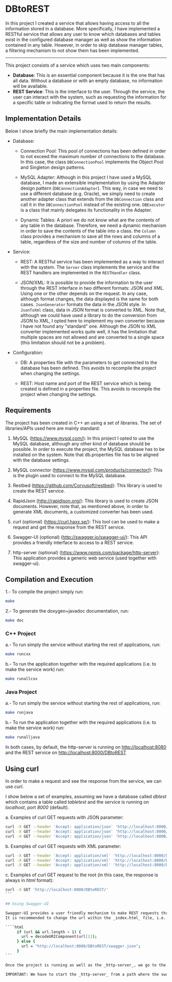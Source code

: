 # DBtoREST
In this project I created a service that allows having access to all the information stored in a database. More specifically, I have implemented a RESTful service that allows any user to know which databases and tables exist in the configured database manager as well as show the information contained in any table. However, in order to skip database manager tables, a filtering mechanism to not show them has been implemented.

___

This project consists of a service which uses two main components:
* <b>Database</b>: This is an essential component because it is the one that has all data. Without a database or with an empty database, no information will be available.
* <b>REST Service</b>: This is the interface to the user. Through the service, the user can interact with the system, such as requesting the information for a specific table or indicating the format used to return the results.  

## Implementation Details

Below I show briefly the main implementation details:

* Database: 

  - Connection Pool: This pool of connections has been defined in order to not exceed the maximum number of connections to the database. In this case, the class <code>DBConnectionPool</code> implements the Object Pool and Singleton design patterns.

  - MySQL Adapter: Although in this project I have used a MySQL database, I made an extensible implementation by using the Adapter design pattern (<code>DBConnectionAdapter</code>). This way, in case we need to use a different database (e.g. Oracle), we simply need to create another adapter class that extends from the <code>DBConnection</code> class and call it in the <code>DBConnectionPool</code> instead of the existing one. <code>DBExecutor</code> is a class that mainly delegates its functionality in the Adapter.

  - Dynamic Tables: A priori we do not know what are the contents of any table in the database. Therefore, we need a dynamic mechanism in order to save the contents of the table into a class. the <code>Column</code> class provides a mechanism to save all the rows and columns of a table, regardless of the size and number of columns of the table.

* Service: 

  - REST: A RESTful service has been implemented as a way to interact with the system. The <code>Server</code> class implements the service and the REST handlers are implemented in the <code>RESTHandler</code> class.

  - JSON/XML: It is possible to provide the information to the user through the REST interface in two different formats: JSON and XML. Using one or the other depends on the request. In any case, although format changes, the data displayed is the same for both cases. <code>JsonGenerator</code> formats the data in the JSON style. In <code>JsonToXml</code> class, data in JSON format is converted to XML. Note that, although we could have used a library to do the conversion from JSON to XML, I opted here to implement my own converter because I have not found any "standard" one. Although the JSON to XML converter implemented works quite well, it has the limitation that multiple spaces are not allowed and are converted to a single space (this limitation should not be a problem).

* Configuration:

  - DB: A properties file with the parameters to get connected to the database has been defined. This avoids to recompile the project when changing the settings.

  - REST: Host name and port of the REST service which is being created is defined in a properties file. This avoids to recompile the project when changing the settings.


## Requirements
The project has been created in C++ an using a set of libraries. The set of libraries/APIs used here are mainly standard:

1. MySQL (<https://www.mysql.com/>): In this project I opted to use the MySQL database, although any other kind of database should be possible. In order to execute the project, the MySQL database has to be installed on the system. Note that </code>db.properties</code> file has to be aligned with the database settings.

2. MySQL connector (<https://www.mysql.com/products/connector/>): This is the plugin used to connect to the MySQL database.

3. Restbed (<https://github.com/Corvusoft/restbed>): This library is used to create the REST service.

4. RapidJson (<http://rapidjson.org/>): This library is used to create JSON documents. However, note that, as mentioned above, in order to generate XML documents, a customized converter has been used.

5. curl (optional) (<https://curl.haxx.se/>): This tool can be used to make a request and get the response from the REST service.

6. Swagger-UI (optional) (<http://swagger.io/swagger-ui/>): This API provides a friendly interface to access to a REST service.

7. http-server (optional) (<https://www.npmjs.com/package/http-server>): This application provides a generic web service (used together with swagger-ui).

## Compilation and Execution

1.- To compile the project simply run:

````bash
make
````

2.- To generate the doxygen+javadoc documentation, run:

 ````bash
 make doc
 ````

### C++ Project
 
 a.- To run simply the service without starting the rest of applications, run:
 
 ````bash
 make runcxx
 ````
 
 b.- To run the application together with the required applications (i.e. to make the service work) run:
 
 ````bash
 make runallcxx
 ````
 
### Java Project
 
 a.- To run simply the service without starting the rest of applications, run:
 
 ````bash
 make runjava
 ````
 
 b.- To run the application together with the required applications (i.e. to make the service work) run:
 
 ````bash
 make runalljava
 ````


In both cases, by default, the http-server is running on <http://localhost:8080> and the REST service on <http://localhost:8000/DBtoREST>
 
 
## Using curl
 
In order to make a request and see the response from the service, we can use _curl_.
 
I show below a set of examples, assuming we have a database called _dbtest_ which contains a table called _tabletest_ and the service is running on _localhost_, port _8000_ (default).

a. Examples of curl GET requests with JSON parameter:
 
 ````bash
 curl -X GET --header 'Accept: application/json' 'http://localhost:8000/DBtoREST/alldbs'
 curl -X GET --header 'Accept: application/json' 'http://localhost:8000/DBtoREST/alltables/dbtest'
 curl -X GET --header 'Accept: application/json' 'http://localhost:8000/DBtoREST/table/dbtest/tabletest'
 ```` 

b. Examples of curl GET requests with XML parameter:

 ````bash
 curl -X GET --header 'Accept: application/xml' 'http://localhost:8000/DBtoREST/alldbs'
 curl -X GET --header 'Accept: application/xml' 'http://localhost:8000/DBtoREST/alltables/dbtest'
 curl -X GET --header 'Accept: application/xml' 'http://localhost:8000/DBtoREST/table/dbtest/tabletest'
 ```` 

c. Examples of curl GET request to the root (in this case, the response is always in _html_ format):
 
 ````bash
 curl -X GET 'http://localhost:8000/DBtoREST/'
 ``` 

## Using Swagger-UI
 
 Swagger-UI provides a user friendly mechanism to make REST requests through a web browser. Once installed, it barely needs a configuration.
 It is recommended to change the url within the _index.html_ file, i.e. edit this file as text and set the url. For instance:
 
 ````html
      if (url && url.length > 1) {
        url = decodeURIComponent(url[1]);
      } else {
        url = "http://localhost:8000/DBtoREST/swagger.json";
      }
 ```

Once the project is running as well as the _http-server_, we go to the default page <http://localhost:8080> and browse the swagger folder. We will immediately see the swagger interface as well as the REST available actions.

IMPORTANT: We have to start the _http-server_ from a path where the swagger-UI is a subfolder (otherwise, we will not be able to see the swagger-UI).